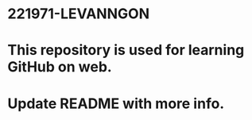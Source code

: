# 221971-LEVANNGON
# This repository is used for learning GitHub on web.
# Update README with more info.
